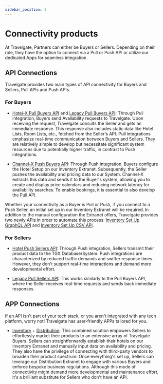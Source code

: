 ```yaml
---
sidebar_position: 2
---
```


# Connectivity products

At Travelgate, Partners can either be Buyers or Sellers. Depending on their role, they have the option to connect via a Pull or Push API or utilize our dedicated Apps for seamless integration.

## API Connections

Travelgate provides two main types of API connectivity for Buyers and Sellers, Pull APIs and Push APIs.

### For Buyers

* [Hotel-X Pull Buyers API](../apis/for-buyers/hotel-x-pull-buyers-api/quickstart.mdx) and
  [Legacy Pull Buyers API](../apis/for-buyers/legacy-pull-buyers-api/overview.mdx): Through Pull integration, Buyers send Availability requests to Travelgate. Upon receiving the request, Travelgate consults the Seller and gets an immediate response. This response also includes static data like Hotel Lists, Room Lists, etc., fetched from the Seller's API. Pull integrations emphasize real-time communication between Buyers and Sellers. They are relatively simple to develop but necessitate significant system resources due to potentially higher traffic, in contrast to Push integrations.

* [Channel-X Push Buyers API](../apis/for-buyers/inventory-buyers/channel-x-push-buyers-api/quickstart.mdx): Through Push integration, Buyers configure the Hotel Setup on our Inventory Extranet. Subsequently, the Seller pushes the availability and pricing data to our System. Channel-X extracts this data and sends it to the Buyer's system, allowing you to create and display price calendars and reducing network latency for availability searches. To enable bookings, it is essential to also develop the Pull API.

Whether your connectivity as a Buyer is Pull or Push, if you connect to a Push Seller, an initial set up in our Inventory Extranet will be required. In addition to the manual configuration the Extranet offers, Travelgate provides two newly APIs in order to automate this process: [Inventory Set Up GraphQL API](../apis/for-buyers/inventory-buyers/inventory-set-up-graphql-api/quickstart.mdx) and [Inventory Set Up CSV API](../apis/for-buyers/inventory-buyers/inventory-set-up-csv-api/quickstart.mdx).

### For Sellers

* [Hotel Push Sellers API](../apis/for-sellers/inventory-sellers/hotel-push-sellers-api/quickstart.mdx): Through Push integration, Sellers transmit their product data to the TGX Database/System. Push integrations are characterized by reduced traffic demands and swifter response times. However, they don't support real-time interactions and demand more developmental effort.

* [Legacy Pull Sellers API](../apis/for-sellers/hotel-pull-sellers-api/overview): This works similarly to the Pull Buyers API, where the Seller receives real-time requests and sends back immediate responses.

## APP Connections

If an API isn't part of your tech stack, or you aren't integrated with any tech platform, worry not! Travelgate has user-friendly APPs tailored for you.

* [Inventory](../apps/inventory/quickstart) + [Distribution](../apps/distribution/quickstart): This combined solution empowers Sellers to effortlessly market their products to an extensive array of Travelgate Buyers. Sellers can straightforwardly establish their hotels on our Inventory Extranet and manually input data on availability and pricing. They also have the privilege of connecting with third-party vendors to broaden their product spectrum. Once everything's set up, Sellers can leverage our Distribution Extranet to engage with various Buyers and enforce bespoke business regulations. Although this mode of connectivity might demand more developmental and maintenance effort, it's a brilliant substitute for Sellers who don't have an API.
